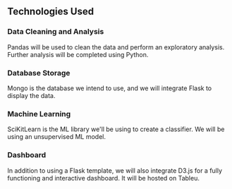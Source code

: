 ## Technologies Used
### Data Cleaning and Analysis
Pandas will be used to clean the data and perform an exploratory analysis. Further analysis will be completed using Python.

### Database Storage
Mongo is the database we intend to use, and we will integrate Flask to display the data.

### Machine Learning
SciKitLearn is the ML library we'll be using to create a classifier. We will be using an unsupervised ML model. 

### Dashboard
In addition to using a Flask template, we will also integrate D3.js for a fully functioning and interactive dashboard. It will be hosted on Tableu.